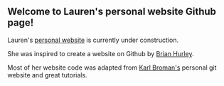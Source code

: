 ## Welcome to Lauren's personal website Github page! 

Lauren's [personal website](https://lkfink.github.io/) is currently under construction. 

She was inspired to create a website on Github by [Brian Hurley](https://github.com/bkhurley).

Most of her website code was adapted from [Karl Broman's](https://github.com/kbroman) personal git website and great tutorials.  
